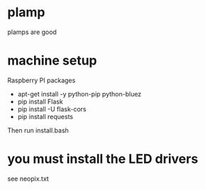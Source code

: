 plamp
=====

plamps are good


machine setup
===========

Raspberry PI packages

* apt-get install -y python-pip python-bluez
* pip install Flask
* pip install -U flask-cors
* pip install requests

Then run install.bash

you must install the LED drivers
===============
see neopix.txt

